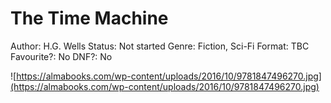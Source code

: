 # The Time Machine

Author: H.G. Wells
Status: Not started
Genre: Fiction, Sci-Fi
Format: TBC
Favourite?: No
DNF?: No

![https://almabooks.com/wp-content/uploads/2016/10/9781847496270.jpg](https://almabooks.com/wp-content/uploads/2016/10/9781847496270.jpg)